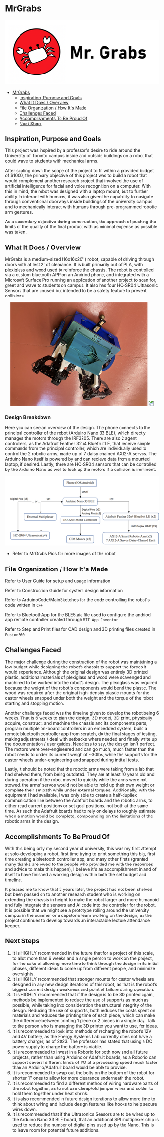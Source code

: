 # MrGrabs
<div align = "center"> 
  
![MrGrabs_Logo.png](MrGrabs_Logo.png)

</div>

<!-- TOC -->
* [MrGrabs](#mrgrabs)
  * [Inspiration, Purpose and Goals](#inspiration-purpose-and-goals)
  * [What It Does / Overview](#what-it-does--overview)
  * [File Organization / How It's Made](#file-organization--how-its-made)
  * [Challenges Faced](#challenges-faced)
  * [Accomplishments To Be Proud Of](#accomplishments-to-be-proud-of)
  * [Next Steps](#next-steps)

## Inspiration, Purpose and Goals
This project was inspired by a professor's desire to ride around the University of Toronto campus inside and outside buildings on a robot that could wave to students with mechanical arms.

After scaling down the scope of the project to fit within a provided budget of $1000, the primary objective of this project was to build a robot that would complement another research project that involved the use of artificial intelligence for facial and voice recognition on a computer. With this in mind, the robot was designed with a laptop mount, but to further ability to interact with humans, it was also given the capability to navigate through conventional doorways inside buildings of the university campus and to mechanically interact with humans through pre-programmed robotic arm gestures. 

As a secondary objective during construction, the approach of pushing the limits of the quality of the final product with as minimal expense as possible was taken.

## What It Does / Overview
MrGrabs is a medium-sized (16x16x20'') robot, capable of driving through doors with at lest 2' of clearance. It is built primarily out of PLA, with plexiglass and wood used to reinforce the chassis. The robot is controlled via a custom bluetooth APP on an Andriod phone, and integrated with a Microsoft Surface Pro running an application of another project to scan for, greet and wave to students on campus. It also has four HC-SR04 Ultrasonic Sensors that are unused but intended to be a safety feature to prevent collisions.

<div align="center">
  <img src="MrGrabs%20Pics/IMG_2423.JPG" style="transform: rotate(180deg); width: 450px;" />
  <img src="MrGrabs%20Pics/IMG_2418.JPG" style="transform: rotate(180deg); width: 253px;" />
</div>

### Design Breakdown
Here you can see an overview of the design. The phone connects to the principal controller of the robot (Arduino Nano 33 BLE), which directly manages the motors through the IRF3205. There are also 2 agent controllers, as the Adafruit Feather 32u4 BluefruitLE, that receive simple commands from the principal controller, which are individually used to control the 2 robotic arms, made up of 7 daisy chained AX12-A servos. The Arduino Nano itself is powered by and can recieve data from a mounted laptop, if desired. Lastly, there are HC-SR04 sensors that can be controlled by the Arduino Nano as well to lock up the motors if a collision is imminent.

<div align = "center"> 
  
![MrGrabs_DesignBreakdown.png](MrGrabs_DesignBreakdown.png)

</div>

- Refer to MrGrabs Pics for more images of the robot

## File Organization / How It's Made

Refer to User Guide for setup and usage information

Refer to Construction Guide for system design information

Refer to ArduinoCode/MainSketches for the code controlling the robot's code written in `C++`

Refer to BluetoothApp for the BLE5.aia file used to configure the andriod app remote controller created through `MIT App Inventor`

Refer to Step and Print files for CAD design and 3D printing files created in `Fusion360`

## Challenges Faced
The major challenge during the construction of the robot was maintaining a low budget while designing the robot’s chassis to support the forces it would experience. Although the original design was entirely 3D printed plastic, additional materials of plexiglass and wood were scavenged and machined to be worked into the robot’s design. The plexiglass was required because the weight of the robot's components would bend the plastic. The wood was required after the original high-density plastic mounts for the castor wheels snapped under both the weight and the torque of the robot starting and stopping motion.

Another challenge faced was the timeline given to develop the robot being 6 weeks. That is 6 weeks to plan the design, 3D model, 3D print, physically acquire, construct, and machine the chassis and its components parts, program multiple on-board controllers in an embedded system, build a remote bluetooth controller app from scratch, do the final stages of testing, making adjustments / deal with setbacks where needed and finally write up the documentation / user guides. Needless to say, the design isn't perfect. The motors were over-engineered and can go much, much faster than the robot needs to under its current weigh of ~30lbs, while the supports for the castor wheels under-engineering and snapped during intitial tests.

Lastly, it should be noted that the robotic arms were taking from a lab that had shelved them, from being outdated. They are at least 10 years old and during operation if the robot moved to quickly while the arms were not stowed, the arms' servos would not be able to hold up their own weight or complete their set path while under external torques. Additionally, with the equipment I had available, I was only able to create a half-dupliex communication line between the Adafruit boards and the robotic arms, to either read current positions or set goal positions. not both at the same time. As such the Adafruit boards had to rely on delays to roughly estimate when a motion would be complete, compounding on the limitations of the robotic arms in the design.

## Accomplishments To Be Proud Of
With this being only my second year of university, this was my first attempt at solo-developing a robot, first time trying to print something this big, first time creating a bluetooth controller app, and many other firsts (granted many thanks are owed to the people who provided me with the resources and advice to make this happen), I believe it's an accomplishment in and of itself to have finished a working design within both the set budget and timeline.

It pleases me to know that 2 years later, the project has not been shelved but been passed on to another research student who is working on extending the chassis in height to make the robot larger and more humanoid and fully integrate the sensors and AI code into the controller for the robot. It is possible that we might see a prototype rolling around the university campus in the summer or a capstone team working on the design, as the project continues to develop towards an interactable lecture attendance keeper.

## Next Steps
1.	It is HIGHLY recommended in the future that for a project of this scale, to allot more than 6 weeks and a single person to work on the project, for the sake of allowing more time to think through the design in its initial phases, different ideas to come up from different people, and minimize oversights.
2.	It is HIGHLY recommended that stronger mounts for castor wheels are designed in any new design iterations of this robot, as that is the robot’s biggest current design weakness and point of failure during operation.
3.	It is HIGHLY recommended that if the design is to be 3D printed again, methods be implemented to reduce the use of supports as much as possible, while taking into consideration the structural integrity of the design. Reducing the use of supports, both reduces the costs spent on materials and reduces the printing time of each piece, which can make the difference between printing 1 piece or 2 pieces in a single day. Talk to the person who is managing the 3D printer you want to use, for ideas.
4.	It is recommended to look into methods of recharging the robot’s 12V and 4V battery, as the Energy Systems Lab currently does not have a battery charger, as of 2023. The professor has stated that using a DC power supply to charge the battery is viable.
5.	It is recommended to invest in a Roborio for both now and all future projects, rather than using Arduino or Adafruit boards, as a Roborio can support several different kinds of I/O at a processing speed much faster than an Arduino/Adafruit board would be able to provide.
6.	It is recommended to swap out the bolts on the bottom of the robot for shorter 1’’ ones to allow for more clearance underneath the robot.
7.	It is recommended to find a different method of wiring hardware parts of the robot together, as to not use cheap/old jumper wires and solder to hold them together under heat shrink.
8.	It is also recommended in future design iterations to allow more time to think about wiring and include design features like hooks to help secure wires down.
9.	It is recommended that if the Ultrasonics Sensors are to be wired up to the Arduino Nano 33 BLE board, that an additional SPI multiplexer chip is used to reduce the number of digital pins used up by the Nano. This is to leave room for potential future additions.



